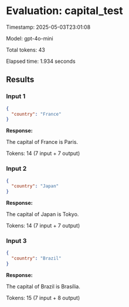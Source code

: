 # Evaluation: capital_test

Timestamp: 2025-05-03T23:01:08

Model: gpt-4o-mini

Total tokens: 43

Elapsed time: 1.934 seconds

## Results


### Input 1
```json
{
  "country": "France"
}
```

**Response:**

The capital of France is Paris.


Tokens: 14 (7 input + 7 output)

### Input 2
```json
{
  "country": "Japan"
}
```

**Response:**

The capital of Japan is Tokyo.


Tokens: 14 (7 input + 7 output)

### Input 3
```json
{
  "country": "Brazil"
}
```

**Response:**

The capital of Brazil is Brasília.


Tokens: 15 (7 input + 8 output)